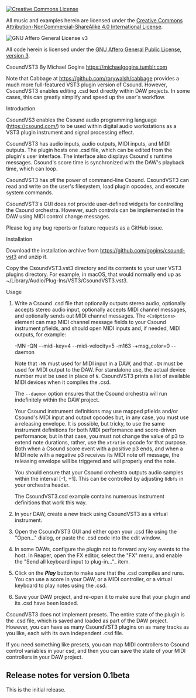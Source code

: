 <p>
<a rel="license" href="http://creativecommons.org/licenses/by-nc-sa/4.0/"><img alt="Creative Commons License" 
style="border-width:0" src="https://i.creativecommons.org/l/by-nc-sa/4.0/88x31.png" />
</a>
<p>All music and examples herein are licensed under the  
<a rel="ccncsa4" href="http://creativecommons.org/licenses/by-nc-sa/4.0/">
Creative Commons Attribution-NonCommercial-ShareAlike 4.0 International License</a>.
<p>
<img alt="GNU Affero General License v3" 
style="border-width:0" src="https://www.gnu.org/graphics/agplv3-155x51.png" /> 
</p><p>All code herein is licensed under the  
<a rel="agplv3" href="https://www.gnu.org/licenses/agpl-3.0.html">
GNU Affero General Public License, version 3</a>.

CsoundVST3
By Michael Gogins
https://michaelgogins.tumblr.com

Note that Cabbage at https://github.com/rorywalsh/cabbage provides a much more 
full-featured VST3 plugin version of Csound. However, CsoundVST3 enables 
editing .csd text directly within DAW projects. In some cases, this can greatly 
simplify and speed up the user's workflow.

Introduction

CsoundVS3 enables the Csound audio programming language (https://csound.com/) 
to be used within digital audio workstations as a VST3 plugin instrument and 
signal processing effect.

CsoundVST3 has audio inputs, audio outputs, MIDI inputs, and MIDI outputs. 
The plugin hosts one .csd file, which can be edited from the plugin's user 
interface. The interface also displays Csound's runtime messages. Csound's 
score time is synchronized with the DAW's playback time, which can loop.

CsoundVST3 has _all_ the power of command-line Csound. CsoundVST3 can read and 
write on the user's filesystem, load plugin opcodes, and execute system 
commands.

CsoundVST3's GUI does _not_ provide user-defined widgets for controlling the 
Csound orchestra. However, such controls can be implemented in the DAW using 
MIDI control change messages.

Please log any bug reports or feature requests as a GitHub issue.

Installation

Download the installation archive from https://github.com/gogins/csound-vst3 
and unzip it.

Copy the CsoundVST3.vst3 directory and its contents to your user VST3 plugins 
directory. For example, in macOS, that would normally end up as 
~/Library/Audio/Plug-Ins/VST3/CsoundVST3.vst3.

Usage

 1. Write a Csound .csd file that optionally outputs stereo audio, optionally 
    accepts stereo audio input, optionally accepts MIDI channel messages, and 
    optionally sends out MIDI channel messages. The `<CsOptions>` element 
    can map MIDI channel message fields to your Csound instrument pfields, 
    and should open MIDI inputs and, if needed, MIDI outputs, for example:
    
    -MN -QN --midi-key=4 --midi-velocity=5 -m163 -+msg_color=0 --daemon  
    
    Note that `-MN` must used for MIDI input in a DAW, and that `-QN` must be 
    used for MIDI output to the DAW. For standalone use, the actual device 
    number must be used in place of `N`. CsoundVST3 prints a list of available 
    MIDI devices when it compiles the .csd.
    
    The `--daemon` option ensures that the Csound orchestra will run 
    indefinitely within the DAW project.

    Your Csound instrument definitions may use mapped pfields and/or Csound's 
    MIDI input and output opcodes but, in any case, you must use a releasing 
    envelope. It is possible, but tricky, to use the same instrument 
    definitions for both MIDI performance and score-driven performance; but 
    in that case, you must not change the value of p3 to extend note durations, 
    rather, use the `xtratim` opcode for that purpose. Both when a Csound 
    score event with a positive p3 ends, and when a MIDI note with a negative 
    p3 receives its MIDI note off message, the releasing envelope will be 
    triggered and will properly end the note.

    You should ensure that your Csound orchestra outputs audio samples within 
    the interval [-1, +1]. This can be controlled by adjusting `0dbfs` in your 
    orchestra header.

    The CsoundVST3.csd example contains numerous instrument definitions 
    that work this way.

 2. In your DAW, create a new track using CsoundVST3 as a virtual instrument.

 3. Open the CsoundVST3 GUI and either open your .csd file using the
    "Open..." dialog, or paste the .csd code into the edit window.

 4. In some DAWs, configure the plugin not to forward any key events to the 
    host. In Reaper, open the FX editor, select the "FX" menu, and 
    enable the "Send all keyboard input to plug-in..."_ item.
 
 5. Click on the **_Play_** button to make sure that the .csd compiles and
    runs. You can use a score in your DAW, or a MIDI controller, or a
    virtual keyboard to play notes using the .csd.

 7. Save your DAW project, and re-open it to make sure that your plugin 
    and its .csd have been loaded.

CsoundVST3 does not implement presets. The entire state of the plugin is the 
.csd file, which is saved and loaded as part of the DAW project. However, you 
can have as many CsoundVST3 plugins on as many tracks as you like, each with 
its own independent .csd file. 

If you need something like presets, you can map MIDI controllers to Csound 
control variables in your csd, and then you can save the state of your MIDI 
controllers in your DAW project.

## Release notes for version 0.1beta

This is the initial release.




